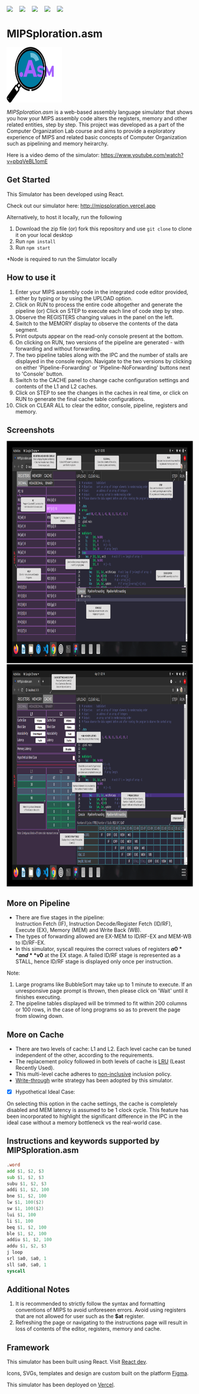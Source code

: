 <p>
    <img src="https://img.shields.io/badge/react-v17.0.1-ff69b4">&emsp;
    <img src="https://img.shields.io/badge/dependencies-up%20to%20date-brightgreen">&emsp;
    <img src="https://img.shields.io/badge/JavaScript-88.6%25-informational">&emsp;
    <img src="https://img.shields.io/badge/deployment-vercel-lightgrey">&emsp;
    <img src="https://img.shields.io/badge/build-passing-brightgreen">&emsp;
</p>

# MIPSploration.asm
<img src="readme_assets/asmIcon.svg" height="150" width="150">

*MIPSploration.asm* is a web-based assembly language simulator that shows you how your MIPS assembly code alters the registers, memory and other related entities, step by step.
This project was developed as a part of the Computer Organization Lab course and aims to provide a exploratory experience of MIPS and related basic concepts of Computer Organization such as pipelining and memory heirarchy.

Here is a video demo of the simulator: https://www.youtube.com/watch?v=pbqVeBL1omE

## Get Started
This Simulator has been developed using React.

Check out our simulator here: http://mipsploration.vercel.app

Alternatively, to host it locally, run the following
1. Download the zip file (or) fork this repository and use ```git clone``` to clone it on your local desktop
2. Run ```npm install```
3. Run ```npm start```
<p>*Node is required to run the Simulator locally</p>

## How to use it
1. Enter your MIPS assembly code in the integrated code editor provided, either by typing or by using the UPLOAD option.
2. Click on RUN to process the entire code altogether and generate the pipeline
    (or)
   Click on STEP to execute each line of code step by step.
3. Observe the REGISTERS changing values in the panel on the left. 
4. Switch to the MEMORY display to observe the contents of the data segment.
5. Print outputs appear on the read-only console present at the bottom.
6. On clicking on RUN, two versions of the pipeline are generated - with forwarding and without forwarding.
7. The two pipeline tables along with the IPC and the number of stalls are displayed in the console region. Navigate to the two versions by clicking on either 'Pipeline-Forwarding' or 'Pipeline-NoForwarding' buttons next to 'Console' button.
8. Switch to the CACHE panel to change cache configuration settings and contents of the L1 and L2 caches. 
9. Click on STEP to see the changes in the caches in real time, or click on RUN to generate the final cache table configurations.
10. Click on CLEAR ALL to clear the editor, console, pipeline, registers and memory.

## Screenshots
<p>
    <img src="readme_assets/InstructionsPage1.svg" height="600" width="1080">
    <img src="readme_assets/InstructionsPage2.svg" height="600" width="1080">
</p>

## More on Pipeline
* There are five stages in the pipeline:                                                                                                                        
Instruction Fetch (IF), Instruction Decode/Register Fetch (ID/RF), Execute (EX), Memory (MEM) and Write Back (WB).
* The types of forwarding allowed are EX-MEM to ID/RF-EX and MEM-WB to ID/RF-EX.
* In this simulator, syscall requires the correct values of registers **$a0** and **$v0** at the EX stage. A failed ID/RF stage is represented as a STALL, hence ID/RF stage is displayed only once per instruction.

Note:
1. Large programs like BubbleSort may take up to 1 minute to execute. If an unresponsive page prompt is thrown, then please click on 'Wait' until it finishes executing.
2. The pipeline tables displayed will be trimmed to fit within 200 columns or 100 rows, in the case of long programs so as to prevent the page from slowing down.

## More on Cache
* There are two levels of cache: L1 and L2. Each level cache can be tuned independent of the other, according to the requirements.
* The replacement policy followed in both levels of cache is [LRU](https://en.wikipedia.org/wiki/Cache_replacement_policies#:~:text=LRU%2C%20like%20many%20other%20replacement,charged%20particle%20placed%20in%20it.) (Least Recently Used).
* This multi-level cache adheres to [non-inclusive](https://en.wikipedia.org/wiki/Cache_inclusion_policy#:~:text=NINE%20Policy,-Figure%203.&text=for%20block%20X.-,If%20the%20block%20is%20found%20in%20L1%20cache%2C%20then%20the,and%20returned%20to%20the%20processor.&text=If%20the%20block%20is%20not%20found%20in%20both%20L1%20and,there%20is%20no%20back%20invalidation.) inclusion policy.
* [Write-through](https://www.geeksforgeeks.org/write-through-and-write-back-in-cache/#:~:text=In%20write%20through%2C%20data%20is,power%20outage%20or%20system%20failure) write strategy has been adopted by this simulator.
- [x] Hypothetical Ideal Case:

On selecting this option in the cache settings, the cache is completely disabled and MEM latency is assumed to be 1 clock cycle. This feature has been incorporated to highlight the significant difference in the IPC in the ideal case without a memory bottleneck vs the real-world case.


## Instructions and keywords supported by MIPSploration.asm
```asm
.word
add $1, $2, $3
sub $1, $2, $3
subu $1, $2, $3
addi $1, $2, 100
bne $1, $2, 100
lw $1, 100($2)
sw $1, 100($2)
lui $1, 100
li $1, 100
beq $1, $2, 100
ble $1, $2, 100
addiu $1, $2, 100
addu $1, $2, $3
j loop
srl $a0, $a0, 1
sll $a0, $a0, 1
syscall
```

## Additional Notes
1. It is recommended to strictly follow the syntax and formatting conventions of MIPS to avoid unforeseen errors. Avoid using registers that are not allowed for user such as the **$at** register.
2. Refreshing the page or navigating to the instructions page will result in loss of contents of the editor, registers, memory and cache.

## Framework
This simulator has been built using React. Visit [React dev](https://reactjs.org/).

Icons, SVGs, templates and design are custom built on the platform [Figma](https://www.figma.com/files/recent?fuid=923224080357619403).

This simulator has been deployed on [Vercel](https://vercel.com).
